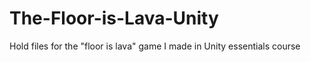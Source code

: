 # The-Floor-is-Lava-Unity
Hold files for the "floor is lava" game I made in Unity essentials course
